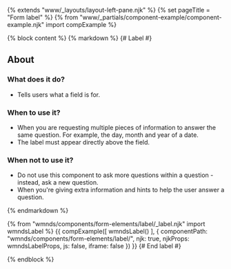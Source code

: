 {% extends "www/_layouts/layout-left-pane.njk" %}
{% set pageTitle = "Form label" %}
{% from "www/_partials/component-example/component-example.njk" import compExample %}

{% block content %}
{% markdown %}
{# Label #}

## About

### What does it do?

- Tells users what a field is for.

### When to use it?

- When you are requesting multiple pieces of information to answer the same question. For example, the day, month and year of a date.
- The label must appear directly above the field.

### When not to use it?

- Do not use this component to ask more questions within a question - instead, ask a new question.
- When you're giving extra information and hints to help the user answer a question.

{% endmarkdown %}

{% from "wmnds/components/form-elements/label/_label.njk" import wmndsLabel %}
{{
  compExample([
    wmndsLabel()
  ],
  {
    componentPath: "wmnds/components/form-elements/label/",
    njk: true,
    njkProps: wmndsLabelProps,
    js: false,
    iframe: false
  })
}}
{# End label #}

{% endblock %}
